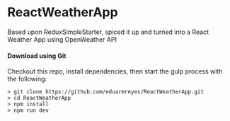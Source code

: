 # ReactWeatherApp

Based upon ReduxSimpleStarter, spiced it up and turned into a React Weather App using OpenWeather API

#### Download using Git
Checkout this repo, install dependencies, then start the gulp process with the following:

```
> git clone https://github.com/eduarmreyes/ReactWeatherApp.git
> cd ReactWeatherApp
> npm install
> npm run dev
```
